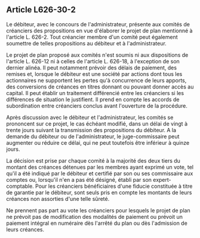 Article L626-30-2
----
Le débiteur, avec le concours de l'administrateur, présente aux comités de
créanciers des propositions en vue d'élaborer le projet de plan mentionné à
l'article L. 626-2. Tout créancier membre d'un comité peut également soumettre
de telles propositions au débiteur et à l'administrateur.

Le projet de plan proposé aux comités n'est soumis ni aux dispositions de
l'article L. 626-12 ni à celles de l'article L. 626-18, à l'exception de son
dernier alinéa. Il peut notamment prévoir des délais de paiement, des remises
et, lorsque le débiteur est une société par actions dont tous les actionnaires
ne supportent les pertes qu'à concurrence de leurs apports, des conversions de
créances en titres donnant ou pouvant donner accès au capital. Il peut établir
un traitement différencié entre les créanciers si les différences de situation
le justifient. Il prend en compte les accords de subordination entre créanciers
conclus avant l'ouverture de la procédure.

Après discussion avec le débiteur et l'administrateur, les comités se prononcent
sur ce projet, le cas échéant modifié, dans un délai de vingt à trente jours
suivant la transmission des propositions du débiteur. A la demande du débiteur
ou de l'administrateur, le juge-commissaire peut augmenter ou réduire ce délai,
qui ne peut toutefois être inférieur à quinze jours.

La décision est prise par chaque comité à la majorité des deux tiers du montant
des créances détenues par les membres ayant exprimé un vote, tel qu'il a été
indiqué par le débiteur et certifié par son ou ses commissaire aux comptes ou,
lorsqu'il n'en a pas été désigné, établi par son expert-comptable. Pour les
créanciers bénéficiaires d'une fiducie constituée à titre de garantie par le
débiteur, sont seuls pris en compte les montants de leurs créances non assorties
d'une telle sûreté.

Ne prennent pas part au vote les créanciers pour lesquels le projet de plan ne
prévoit pas de modification des modalités de paiement ou prévoit un paiement
intégral en numéraire dès l'arrêté du plan ou dès l'admission de leurs créances.
